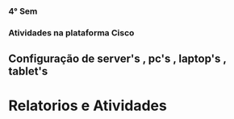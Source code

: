 ### 4° Sem


### Atividades na plataforma Cisco 
## Configuração de server's , pc's , laptop's , tablet's
# Relatorios e Atividades
